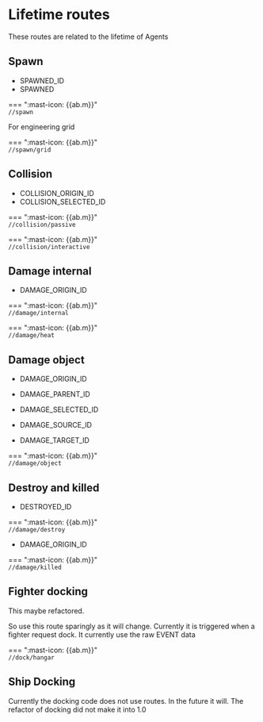 # Lifetime routes
These routes are related to the lifetime of Agents


## Spawn
 
- SPAWNED_ID
- SPAWNED

=== ":mast-icon: {{ab.m}}"   
    ```
    //spawn
    ```

For engineering grid  

=== ":mast-icon: {{ab.m}}"   
    ```
    //spawn/grid
    ```

## Collision

- COLLISION_ORIGIN_ID
- COLLISION_SELECTED_ID

=== ":mast-icon: {{ab.m}}"   
    ```
    //collision/passive
    ```

=== ":mast-icon: {{ab.m}}"   
    ```
    //collision/interactive
    ```

## Damage internal

- DAMAGE_ORIGIN_ID


=== ":mast-icon: {{ab.m}}"   
    ```
    //damage/internal
    ```

=== ":mast-icon: {{ab.m}}"   
    ```
    //damage/heat
    ```

## Damage object

- DAMAGE_ORIGIN_ID
- DAMAGE_PARENT_ID
- DAMAGE_SELECTED_ID

- DAMAGE_SOURCE_ID
- DAMAGE_TARGET_ID

=== ":mast-icon: {{ab.m}}"   
    ```
    //damage/object
    ```

## Destroy and killed

- DESTROYED_ID

=== ":mast-icon: {{ab.m}}"   
    ```
    //damage/destroy
    ```

- DAMAGE_ORIGIN_ID

=== ":mast-icon: {{ab.m}}"   
    ```
    //damage/killed
    ```

## Fighter docking

This maybe refactored.

So use this route sparingly as it will change.
Currently it is triggered when a fighter request dock.
It currently use the raw EVENT data

=== ":mast-icon: {{ab.m}}"   
    ```
    //dock/hangar
    ```


## Ship Docking
Currently the docking code does not use routes. In the future it will.
The refactor of docking did not make it into 1.0
